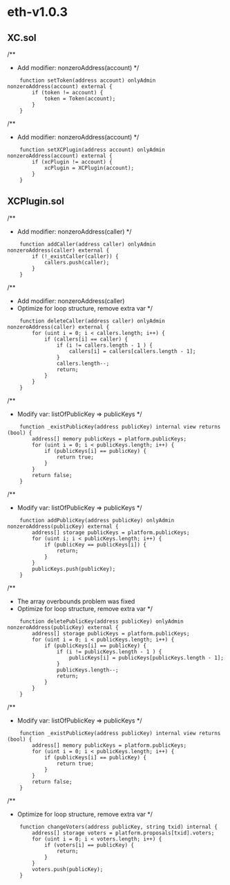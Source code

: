 # eth-v1.0.3

## XC.sol

/**
 * Add modifier: nonzeroAddress(account)
 */
```
    function setToken(address account) onlyAdmin nonzeroAddress(account) external {
        if (token != account) {
            token = Token(account);
        }
    }
```

/**
 * Add modifier: nonzeroAddress(account)
 */
```
    function setXCPlugin(address account) onlyAdmin nonzeroAddress(account) external {
        if (xcPlugin != account) {
            xcPlugin = XCPlugin(account);
        }
    }
```

## XCPlugin.sol

/**
 * Add modifier: nonzeroAddress(caller)
 */
```
    function addCaller(address caller) onlyAdmin nonzeroAddress(caller) external {
        if (!_existCaller(caller)) {
            callers.push(caller);
        }
    }
```

/**
 * Add modifier: nonzeroAddress(caller)
 * Optimize for loop structure, remove extra var
 */
```
    function deleteCaller(address caller) onlyAdmin nonzeroAddress(caller) external {
        for (uint i = 0; i < callers.length; i++) {
            if (callers[i] == caller) {
                if (i != callers.length - 1 ) {
                    callers[i] = callers[callers.length - 1];
                }
                callers.length--;
                return;
            }
        }
    }
```

/**
 * Modify var: listOfPublicKey => publicKeys
 */
```
    function _existPublicKey(address publicKey) internal view returns (bool) {
        address[] memory publicKeys = platform.publicKeys;
        for (uint i = 0; i < publicKeys.length; i++) {
            if (publicKeys[i] == publicKey) {
                return true;
            }
        }
        return false;
    }
```

/**
 * Modify var: listOfPublicKey => publicKeys
 */
```
    function addPublicKey(address publicKey) onlyAdmin nonzeroAddress(publicKey) external {
        address[] storage publicKeys = platform.publicKeys;
        for (uint i; i < publicKeys.length; i++) {
            if (publicKey == publicKeys[i]) {
                return;
            }
        }
        publicKeys.push(publicKey);
    }
```

/**
 * The array overbounds problem was fixed
 * Optimize for loop structure, remove extra var
 */
```
    function deletePublicKey(address publicKey) onlyAdmin nonzeroAddress(publicKey) external {
        address[] storage publicKeys = platform.publicKeys;
        for (uint i = 0; i < publicKeys.length; i++) {
            if (publicKeys[i] == publicKey) {
                if (i != publicKeys.length - 1 ) {
                    publicKeys[i] = publicKeys[publicKeys.length - 1];
                }
                publicKeys.length--;
                return;
            }
        }
    }
```

/**
 * Modify var: listOfPublicKey => publicKeys
 */
```
    function _existPublicKey(address publicKey) internal view returns (bool) {
        address[] memory publicKeys = platform.publicKeys;
        for (uint i = 0; i < publicKeys.length; i++) {
            if (publicKeys[i] == publicKey) {
                return true;
            }
        }
        return false;
    }
```

/**
 * Optimize for loop structure, remove extra var
 */
```
    function changeVoters(address publicKey, string txid) internal {
        address[] storage voters = platform.proposals[txid].voters;
        for (uint i = 0; i < voters.length; i++) {
            if (voters[i] == publicKey) {
                return;
            }
        }
        voters.push(publicKey);
    }
```